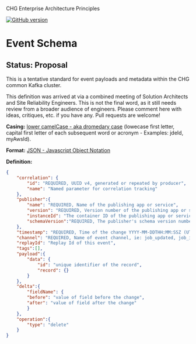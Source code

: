 CHG Enterprise Architecture Principles

[![GitHub version](https://badge.fury.io/gh/chgdev%2Farch.svg)](http://badge.fury.io/gh/chgdev%2Farch)

# **Event Schema**
## Status: Proposal

This is a tentative standard for event payloads and metadata within the CHG common Kafka cluster.

This definition was arrived at via a combined meeting of Solution Architects and Site Reliability Engineers. This is not the final word, as it still needs review from a broader audience of engineers. Please comment here with ideas, critiques, etc. if you have any. Pull requests are welcome!

**Casing:** <a href="https://en.wikipedia.org/wiki/Camel_case">lower camelCase - aka dromedary case</a> (lowecase first letter, capital first letter of each subsequent word or acronym - Examples: jdeId, myAwsId).

**Format:** <a href="http://json.org">JSON - Javascript Object Notation</a>

**Definition:**
```json
{
    "correlation": {
        "id": "REQUIRED, UUID v4, generated or repeated by producer",
        "name": "Named parameter for correlation tracking"
    },
    "publisher":{
        "name": "REQUIRED, Name of the publishing app or service",
        "version": "REQUIRED, Version number of the publishing app or service",
        "instanceId": "The container ID of the publishing app or service",
        "schemaVersion":"REQUIRED, The publisher's schema version number"
    },
    "timestamp": "REQUIRED, Time of the change YYYY-MM-DDTHH:MM:SSZ (UTC)",
    "channel": "REQUIRED, Name of event channel, ie: job_updated, job_inserted, etc.",
    "replayId": "Replay Id of this event",
    "tags":[],
    "payload":{
        "data": {
            "id": "unique identifier of the record",
            "record": {}
        }
    },
    "delta":{
        "fieldName": {
        "before": "value of field before the change",
        "after": "value of field after the change"
        }
    },
    "operation":{
        "type": "delete"
    }
}
```
